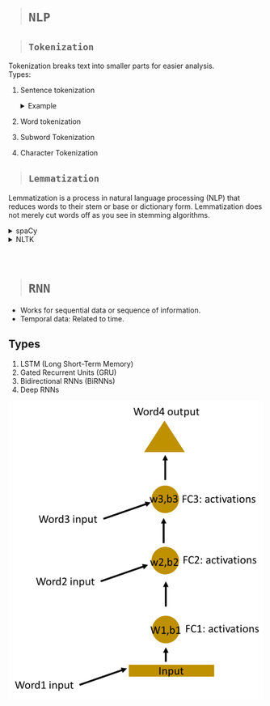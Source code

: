 > # **`NLP`**

> ## **`Tokenization`**

Tokenization breaks text into smaller parts for easier analysis.  
Types:

1. Sentence tokenization
    <details>
    <summary>Example</summary>

    ```py
    from nltk.tokenize import sent_tokenize

    text = "Hello everyone. Welcome to GeeksforGeeks. You are studying NLP article."
    sent_tokenize(text)
    ```
    </details>

2. Word tokenization
3. Subword Tokenization
4. Character Tokenization

> ## **`Lemmatization`**

Lemmatization is a process in natural language processing (NLP) that reduces words to their stem or base or dictionary form. Lemmatization does not merely cut words off as you see in stemming algorithms.

<details>
<summary>spaCy</summary>

```py
import spacy

# Load spaCy model
nlp = spacy.load("en_core_web_sm")

text = "running runners easily runs"
# Process text with spaCy
doc = nlp(text)
# Extract lemmas
lemmas = [token.lemma_ for token in doc]
print("Original Text:", text)
print("Lemmatized Text:", lemmas)
```

</details>

<details>
<summary>NLTK</summary>

```py
from nltk.stem import WordNetLemmatizer
import nltk

# Download necessary WordNet data
nltk.download("wordnet")
nltk.download("omw-1.4")

# Initialize WordNet lemmatizer
wnl = WordNetLemmatizer()

# Example inflections to reduce
example_words = ["program", "programming", "programer", "programs", "programmed"]

# Lemmatize each word and store in a list
stemmed_words = [wnl.lemmatize(word, pos="v") for word in example_words]  # 'v' for verbs

# Print the result
print("Original Words:", example_words)
print("Stemmed Words:", stemmed_words)
```

</details>

&nbsp;

> # **`RNN`**

-   Works for sequential data or sequence of information.
-   Temporal data: Related to time.

## Types

1. LSTM (Long Short-Term Memory)
2. Gated Recurrent Units (GRU)
3. Bidirectional RNNs (BiRNNs)
4. Deep RNNs

![](20250112164958.png)

